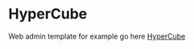 # HyperCube
Web admin template for example go here <a href="https://www.hypercube.si" target="blank">HyperCube</a>
